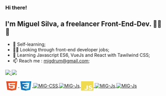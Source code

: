 ### Hi there! 
## I'm Miguel Silva, a freelancer Front-End-Dev. 👋👋👋

- 📓 Self-learning;
- 👨‍💻 Looking through front-end developer jobs;
- 🌱 Learning Javascript ES6, VueJs and React with Tawilwind CSS;
- 📫 Reach me : migdrum@gmail.com;

<div>
  <a href="https://github.com/migsilva89/migsilva89/">
  <img height="150em" src="https://github-readme-stats.vercel.app/api?username=migsilva89&theme=dark&show_icons=true"/>
  <img height="200em" src="https://github-readme-stats.vercel.app/api/top-langs?username=migsilva89&theme=dark&show_icons=true"/>
</div>
  
<div style="display: inline_block"><br>
  <img align="center" alt="MIG-HTML" height="30" width="40" src="https://raw.githubusercontent.com/devicons/devicon/master/icons/html5/html5-original.svg">
  <img align="center" alt="MIG-CSS" height="30" width="40" src="https://raw.githubusercontent.com/devicons/devicon/master/icons/css3/css3-original.svg">
  <img align="center" alt="MIG-CSS" height="30" width="40" src="https://www.vectorlogo.zone/logos/tailwindcss/tailwindcss-icon.svg">
  <img align="center" alt="MIG-Js" height="30" width="40" src="https://upload.wikimedia.org/wikipedia/commons/b/b2/Bootstrap_logo.svg">
  <img align="center" alt="MIG-Js" height="30" width="40" src="https://raw.githubusercontent.com/devicons/devicon/master/icons/javascript/javascript-plain.svg">
  <img align="center" alt="MIG-Js" height="30" width="40" src="https://upload.wikimedia.org/wikipedia/commons/9/95/Vue.js_Logo_2.svg">
  <img align="center" alt="MIG-Js" height="30" width="40" src="https://upload.wikimedia.org/wikipedia/commons/a/a7/React-icon.svg">
</div>
  
